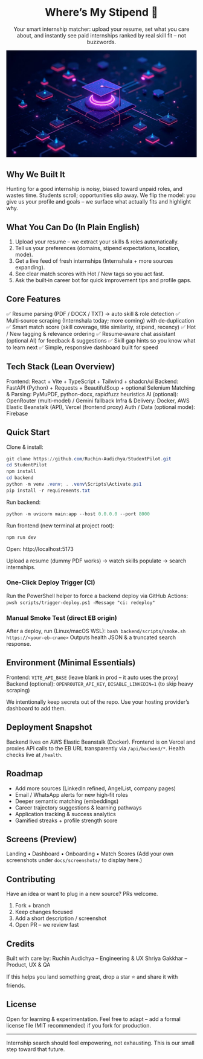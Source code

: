 <div align="center">

# Where’s My Stipend 💸

Your smart internship matcher: upload your resume, set what you care about, and instantly see paid internships ranked by real skill fit – not buzzwords.

![Hero](./src/assets/hero-nexus.jpg)

</div>

## Why We Built It
Hunting for a good internship is noisy, biased toward unpaid roles, and wastes time. Students scroll; opportunities slip away. We flip the model: you give us your profile and goals – we surface what actually fits and highlight why.

## What You Can Do (In Plain English)
1. Upload your resume – we extract your skills & roles automatically.
2. Tell us your preferences (domains, stipend expectations, location, mode).
3. Get a live feed of fresh internships (Internshala + more sources expanding).
4. See clear match scores with Hot / New tags so you act fast.
5. Ask the built‑in career bot for quick improvement tips and profile gaps.

## Core Features
✅ Resume parsing (PDF / DOCX / TXT) → auto skill & role detection
✅ Multi‑source scraping (Internshala today; more coming) with de‑duplication
✅ Smart match score (skill coverage, title similarity, stipend, recency)
✅ Hot / New tagging & relevance ordering
✅ Resume‑aware chat assistant (optional AI) for feedback & suggestions
✅ Skill gap hints so you know what to learn next
✅ Simple, responsive dashboard built for speed

## Tech Stack (Lean Overview)
Frontend: React + Vite + TypeScript + Tailwind + shadcn/ui
Backend: FastAPI (Python) + Requests + BeautifulSoup + optional Selenium
Matching & Parsing: PyMuPDF, python-docx, rapidfuzz heuristics
AI (optional): OpenRouter (multi‑model) / Gemini fallback
Infra & Delivery: Docker, AWS Elastic Beanstalk (API), Vercel (frontend proxy)
Auth / Data (optional mode): Firebase

## Quick Start
Clone & install:
```powershell
git clone https://github.com/Ruchin-Audichya/StudentPilot.git
cd StudentPilot
npm install
cd backend
python -m venv .venv; . .venv\Scripts\Activate.ps1
pip install -r requirements.txt
```

Run backend:
```powershell
python -m uvicorn main:app --host 0.0.0.0 --port 8000
```

Run frontend (new terminal at project root):
```powershell
npm run dev
```

Open: http://localhost:5173

Upload a resume (dummy PDF works) → watch skills populate → search internships.

### One-Click Deploy Trigger (CI)
Run the PowerShell helper to force a backend deploy via GitHub Actions:
`pwsh scripts/trigger-deploy.ps1 -Message "ci: redeploy"`

### Manual Smoke Test (direct EB origin)
After a deploy, run (Linux/macOS WSL):
`bash backend/scripts/smoke.sh https://<your-eb-cname>`
Outputs health JSON & a truncated search response.

## Environment (Minimal Essentials)
Frontend: `VITE_API_BASE` (leave blank in prod – it auto uses the proxy)
Backend (optional): `OPENROUTER_API_KEY`, `DISABLE_LINKEDIN=1` (to skip heavy scraping)

We intentionally keep secrets out of the repo. Use your hosting provider’s dashboard to add them.

## Deployment Snapshot
Backend lives on AWS Elastic Beanstalk (Docker). Frontend is on Vercel and proxies API calls to the EB URL transparently via `/api/backend/*`. Health checks live at `/health`.

## Roadmap
- Add more sources (LinkedIn refined, AngelList, company pages)
- Email / WhatsApp alerts for new high‑fit roles
- Deeper semantic matching (embeddings)
- Career trajectory suggestions & learning pathways
- Application tracking & success analytics
- Gamified streaks + profile strength score

## Screens (Preview)
Landing • Dashboard • Onboarding • Match Scores (Add your own screenshots under `docs/screenshots/` to display here.)

## Contributing
Have an idea or want to plug in a new source? PRs welcome.
1. Fork + branch
2. Keep changes focused
3. Add a short description / screenshot
4. Open PR – we review fast

## Credits
Built with care by:
Ruchin Audichya – Engineering & UX
Shriya Gakkhar – Product, UX & QA

If this helps you land something great, drop a star ⭐ and share it with friends.

## License
Open for learning & experimentation. Feel free to adapt – add a formal license file (MIT recommended) if you fork for production.

---
Internship search should feel empowering, not exhausting. This is our small step toward that future.
